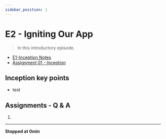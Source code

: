 ```yaml
---
sidebar_position: 1
---
```


# E2 - Igniting Our App

> In this introductory episode.

- [E1-Inception Notes](https://github.com/pravn27/reactjs-tech-doc/blob/master/docs/reactjs-course-tutorials/namaste-reactjs-course/readerDoc/E1-Inception/E1-Inception.pdf)
- [Assignment 01 - Inception](https://github.com/pravn27/reactjs-tech-doc/blob/master/docs/reactjs-course-tutorials/namaste-reactjs-course/readerDoc/E1-Inception/Assignment%2001%20-%20Inception.pdf)

## Inception key points

- test

## Assignments - Q & A

1.

---

**Stopped at 0min**
